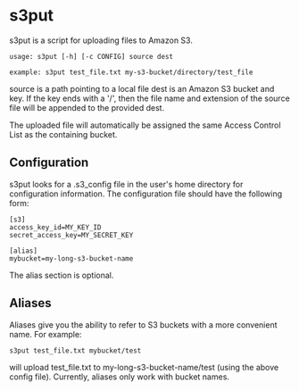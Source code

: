 # s3put

s3put is a script for uploading files to Amazon S3.

```
usage: s3put [-h] [-c CONFIG] source dest

example: s3put test_file.txt my-s3-bucket/directory/test_file
```

source is a path pointing to a local file
dest is an Amazon S3 bucket and key. If the key ends with a '/', then the file name and extension of the source file will be appended to the provided dest.

The uploaded file will automatically be assigned the same Access Control List as the containing bucket.

## Configuration

s3put looks for a .s3_config file in the user's home directory for configuration information. The configuration file should have the following form:

```
[s3]
access_key_id=MY_KEY_ID
secret_access_key=MY_SECRET_KEY

[alias]
mybucket=my-long-s3-bucket-name
```

The alias section is optional.

## Aliases

Aliases give you the ability to refer to S3 buckets with a more convenient name. For example:

```
s3put test_file.txt mybucket/test
```

will upload test_file.txt to my-long-s3-bucket-name/test (using the above config file). Currently, aliases only work with bucket names.